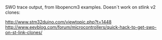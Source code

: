 SWO trace output, from libopencm3 examples. Doesn`t work on stlink v2 clones:

http://www.stm32duino.com/viewtopic.php?t=1448
http://www.eevblog.com/forum/microcontrollers/quick-hack-to-get-swo-on-st-link-clones/
